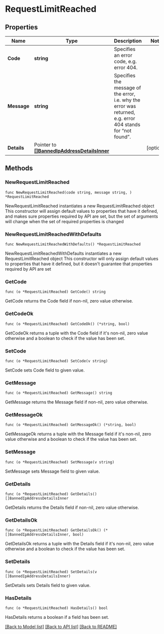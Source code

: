 # RequestLimitReached

## Properties

Name | Type | Description | Notes
------------ | ------------- | ------------- | -------------
**Code** | **string** | Specifies an error code, e.g. error 404. | 
**Message** | **string** | Specifies the message of the error, i.e. why the error was returned, e.g. error 404 stands for “not found”. | 
**Details** | Pointer to [**[]BannedIpAddressDetailsInner**](BannedIpAddressDetailsInner.md) |  | [optional] 

## Methods

### NewRequestLimitReached

`func NewRequestLimitReached(code string, message string, ) *RequestLimitReached`

NewRequestLimitReached instantiates a new RequestLimitReached object
This constructor will assign default values to properties that have it defined,
and makes sure properties required by API are set, but the set of arguments
will change when the set of required properties is changed

### NewRequestLimitReachedWithDefaults

`func NewRequestLimitReachedWithDefaults() *RequestLimitReached`

NewRequestLimitReachedWithDefaults instantiates a new RequestLimitReached object
This constructor will only assign default values to properties that have it defined,
but it doesn't guarantee that properties required by API are set

### GetCode

`func (o *RequestLimitReached) GetCode() string`

GetCode returns the Code field if non-nil, zero value otherwise.

### GetCodeOk

`func (o *RequestLimitReached) GetCodeOk() (*string, bool)`

GetCodeOk returns a tuple with the Code field if it's non-nil, zero value otherwise
and a boolean to check if the value has been set.

### SetCode

`func (o *RequestLimitReached) SetCode(v string)`

SetCode sets Code field to given value.


### GetMessage

`func (o *RequestLimitReached) GetMessage() string`

GetMessage returns the Message field if non-nil, zero value otherwise.

### GetMessageOk

`func (o *RequestLimitReached) GetMessageOk() (*string, bool)`

GetMessageOk returns a tuple with the Message field if it's non-nil, zero value otherwise
and a boolean to check if the value has been set.

### SetMessage

`func (o *RequestLimitReached) SetMessage(v string)`

SetMessage sets Message field to given value.


### GetDetails

`func (o *RequestLimitReached) GetDetails() []BannedIpAddressDetailsInner`

GetDetails returns the Details field if non-nil, zero value otherwise.

### GetDetailsOk

`func (o *RequestLimitReached) GetDetailsOk() (*[]BannedIpAddressDetailsInner, bool)`

GetDetailsOk returns a tuple with the Details field if it's non-nil, zero value otherwise
and a boolean to check if the value has been set.

### SetDetails

`func (o *RequestLimitReached) SetDetails(v []BannedIpAddressDetailsInner)`

SetDetails sets Details field to given value.

### HasDetails

`func (o *RequestLimitReached) HasDetails() bool`

HasDetails returns a boolean if a field has been set.


[[Back to Model list]](../README.md#documentation-for-models) [[Back to API list]](../README.md#documentation-for-api-endpoints) [[Back to README]](../README.md)


